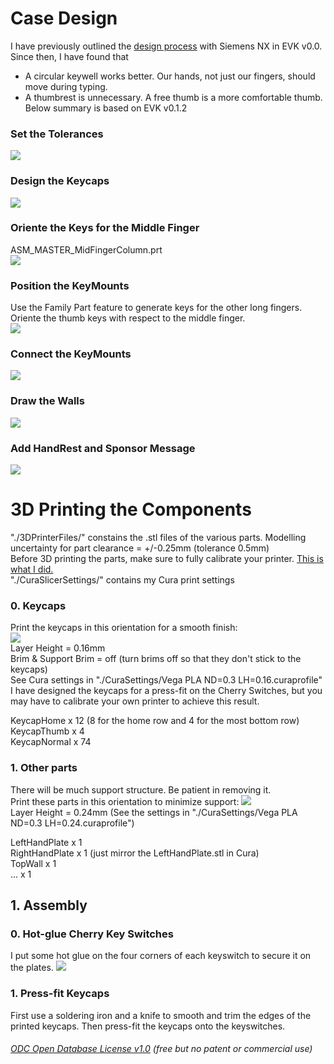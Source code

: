 # Case Design 
I have previously outlined the [design process](https://github.com/YangPiCui/ErgonomicVerticalKeyboard/tree/master/EVKVersions/EVK_v0.0/Case#siemens-nx-modelling) with Siemens NX in EVK v0.0. Since then, I have found that
* A circular keywell works better. Our hands, not just our fingers, should move during typing.
* A thumbrest is unnecessary. A free thumb is a more comfortable thumb.
Below summary is based on EVK v0.1.2  

### Set the Tolerances
![](ToleranceAndClearance0.jpg)

### Design the Keycaps
![](ASM_Key0.jpg)

### Oriente the Keys for the Middle Finger
ASM_MASTER_MidFingerColumn.prt  
![](ASM_MASTER_MidFingerColumn0.jpg)  

### Position the KeyMounts
Use the Family Part feature to generate keys for the other long fingers.   
Oriente the thumb keys with respect to the middle finger.  
![](ASM_Case0.jpg)  

### Connect the KeyMounts
![](ASM_Case1.jpg)  

### Draw the Walls
![](ASM_Case2.jpg) 

### Add HandRest and Sponsor Message
![](ASM_Case3.jpg) 


# 3D Printing the Components
"./3DPrinterFiles/" constains the .stl files of the various parts. Modelling uncertainty for part clearance = +/-0.25mm (tolerance 0.5mm)  
Before 3D printing the parts, make sure to fully calibrate your printer. [This is what I did.](https://github.com/YangPiCui/3DPrinterCalibrationAndTuning/)  
"./CuraSlicerSettings/" contains my Cura print settings  
  
### 0. Keycaps
Print the keycaps in this orientation for a smooth finish:  
![](KeycapOrientation.JPG)  
Layer Height = 0.16mm  
Brim & Support Brim = off (turn brims off so that they don't stick to the keycaps)  
See Cura settings in "./CuraSettings/Vega PLA ND=0.3 LH=0.16.curaprofile"   
I have designed the keycaps for a press-fit on the Cherry Switches, but you may have to calibrate your own printer to achieve this result.  

KeycapHome x 12 (8 for the home row and 4 for the most bottom row)  
KeycapThumb x 4  
KeycapNormal x 74  
  

### 1. Other parts
There will be much support structure. Be patient in removing it.  
Print these parts in this orientation to minimize support:
![](HandPlateOrientation.JPG)  
Layer Height = 0.24mm (See the settings in "./CuraSettings/Vega PLA ND=0.3 LH=0.24.curaprofile")  
  
LeftHandPlate x 1  
RightHandPlate x 1 (just mirror the LeftHandPlate.stl in Cura)  
TopWall x 1  
... x 1  


## 1. Assembly
### 0. Hot-glue Cherry Key Switches
I put some hot glue on the four corners of each keyswitch to secure it on the plates. 
![](Hot-glueSwitches.JPG)  
### 1. Press-fit Keycaps
First use a soldering iron and a knife to smooth and trim the edges of the printed keycaps. Then press-fit the keycaps onto the keyswitches.


###### [ODC Open Database License v1.0](https://choosealicense.com/appendix/)  (free but no patent or commercial use)